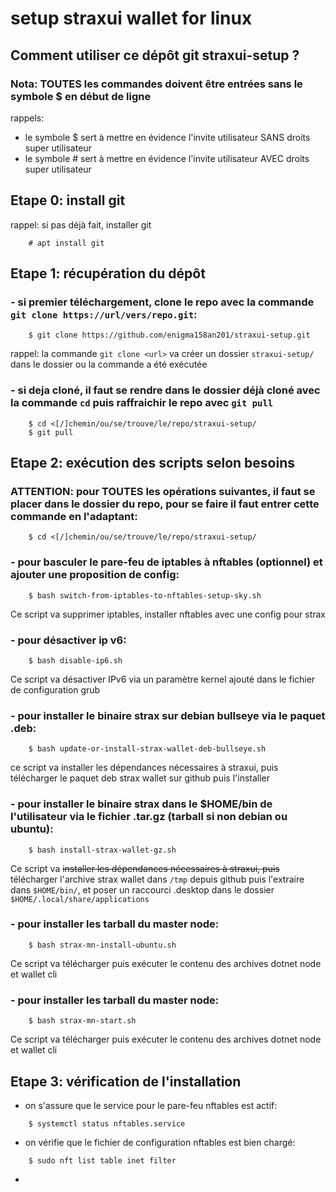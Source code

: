 # setup straxui wallet for linux

## Comment utiliser ce dépôt git straxui-setup ?

### Nota: TOUTES les commandes doivent être entrées sans le symbole $ en début de ligne 
rappels: 
- le symbole $ sert à mettre en évidence l'invite utilisateur SANS droits super utilisateur
- le symbole # sert à mettre en évidence l'invite utilisateur AVEC droits super utilisateur

## Etape 0: install git
rappel: si pas déjà fait, installer git
```
    # apt install git
```

## Etape 1: récupération du dépôt
### - si premier téléchargement, clone le repo avec la commande `git clone https://url/vers/repo.git`:
```
    $ git clone https://github.com/enigma158an201/straxui-setup.git
```
rappel: la commande `git clone <url>` va créer un dossier `straxui-setup/` dans le dossier ou la commande a été exécutée

### - si deja cloné, il faut se rendre dans le dossier déjà cloné avec la commande `cd` puis raffraichir le repo avec `git pull`
```
    $ cd <[/]chemin/ou/se/trouve/le/repo/straxui-setup/
    $ git pull
```

## Etape 2: exécution des scripts selon besoins

### ATTENTION: pour TOUTES les opérations suivantes, il faut se placer dans le dossier du repo, pour se faire il faut entrer cette commande en l'adaptant:
```
    $ cd <[/]chemin/ou/se/trouve/le/repo/straxui-setup/
```

### - pour basculer le pare-feu de iptables à nftables (optionnel) et ajouter une proposition de config:
```
    $ bash switch-from-iptables-to-nftables-setup-sky.sh
```
Ce script va supprimer iptables, installer nftables avec une config pour strax

### - pour désactiver ip v6:
```
    $ bash disable-ip6.sh
```
Ce script va désactiver IPv6 via un paramètre kernel ajouté dans le fichier de configuration grub

### - pour installer le binaire strax sur debian bullseye via le paquet .deb:
```
    $ bash update-or-install-strax-wallet-deb-bullseye.sh
```
ce script va installer les dépendances nécessaires à straxui, puis télécharger le paquet deb strax wallet sur github puis l'installer 

### - pour installer le binaire strax dans le $HOME/bin de l'utilisateur via le fichier .tar.gz (tarball si non debian ou ubuntu):
```
    $ bash install-strax-wallet-gz.sh
```
Ce script va ~~installer les dépendances nécessaires à straxui, puis~~ télécharger l'archive strax wallet dans `/tmp` depuis github puis l'extraire dans `$HOME/bin/`, et poser un raccourci .desktop dans le dossier `$HOME/.local/share/applications`

### - pour installer les tarball du master node:
```
    $ bash strax-mn-install-ubuntu.sh
```
Ce script va télécharger puis exécuter le contenu des archives dotnet node et wallet cli

### - pour installer les tarball du master node:
```
    $ bash strax-mn-start.sh
```
Ce script va télécharger puis exécuter le contenu des archives dotnet node et wallet cli

## Etape 3: vérification de l'installation
- on s'assure que le service pour le pare-feu nftables est actif:
```
    $ systemctl status nftables.service
```
- on vérifie que le fichier de configuration nftables est bien chargé:
```
    $ sudo nft list table inet filter
```
- 

